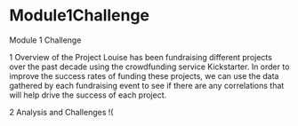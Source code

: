 # Module1Challenge
Module 1 Challenge

1 Overview of the Project
  Louise has been fundraising different projects over the past decade using the crowdfunding service Kickstarter. 
  In order to improve the success rates of funding these projects, we can use the data gathered by each fundraising event to see if there are any correlations that will help drive the success of each project. 
  
  2 Analysis and Challenges
    !(

